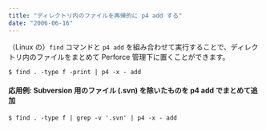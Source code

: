 ```yaml
---
title: "ディレクトリ内のファイルを再帰的に p4 add する"
date: "2006-06-16"
---
```



（Linux の）`find` コマンドと `p4 add` を組み合わせて実行することで、ディレクトリ内のファイルをまとめて Perforce 管理下に置くことができます。

~~~
$ find . -type f -print | p4 -x - add
~~~

#### 応用例: Subversion 用のファイル (.svn) を除いたものを p4 add でまとめて追加

~~~
$ find . -type f | grep -v '.svn' | p4 -x - add
~~~

